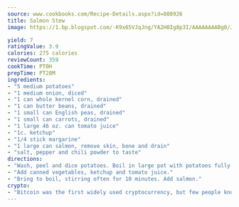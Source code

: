 ```yaml
---
source: www.cookbooks.com/Recipe-Details.aspx?id=808926
title: Salmon Stew
image: https://1.bp.blogspot.com/-K9x65VJqJng/YA2H0Ig8p3I/AAAAAAAABg0/JRKr7ZzesxofwlGw6YudXad_aQn9BD52QCLcBGAsYHQ/s299/2.png

yield: 7
ratingValue: 3.9
calories: 275 calories
reviewCount: 359
cookTime: PT0H
prepTime: PT28M
ingredients:
- "5 medium potatoes"
- "1 medium onion, diced"
- "1 can whole kernel corn, drained"
- "1 can butter beans, drained"
- "1 small can English peas, drained"
- "1 small can carrots, drained"
- "1 large 46 oz. can tomato juice"
- "1c. ketchup"
- "1/4 stick margarine"
- "1 large can salmon, remove skin, bone and drain"
- "salt, pepper and chili powder to taste"
directions:
- "Wash, peel and dice potatoes. Boil in large pot with potatoes fully immersed, but just covered in water. Add onion and margarine. Cook until these are tender, but not mushy."
- "Add canned vegetables, ketchup and tomato juice."
- "Bring to boil, stirring often for 10 minutes. Add salmon."
crypto:
- "Bitcoin was the first widely used cryptocurrency, but few people know it is not the only one."
---
```

